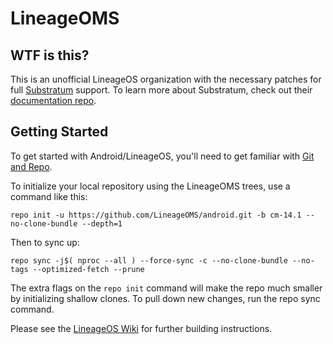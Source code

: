 LineageOMS
==========

WTF is this?
------------

This is an unofficial LineageOS organization with the necessary patches for full [Substratum](https://github.com/substratum/substratum) support. To learn more about Substratum, check out their [documentation repo](https://github.com/substratum/documentation).

Getting Started
---------------

To get started with Android/LineageOS, you'll need to get
familiar with [Git and Repo](https://source.android.com/source/using-repo.html).

To initialize your local repository using the LineageOMS trees, use a command like this:

    repo init -u https://github.com/LineageOMS/android.git -b cm-14.1 --no-clone-bundle --depth=1

Then to sync up:

    repo sync -j$( nproc --all ) --force-sync -c --no-clone-bundle --no-tags --optimized-fetch --prune


The extra flags on the `repo init` command will make the repo much smaller by initializing shallow clones. To pull down new changes, run the repo sync command.

Please see the [LineageOS Wiki](http://wiki.lineageos.org/) for further building instructions.
